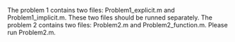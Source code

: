 The problem 1 contains two files: Problem1_explicit.m and Problem1_implicit.m. These two files should be runned separately.
The problem 2 contains two files: Problem2.m and Problem2_function.m. Please run Problem2.m. 
